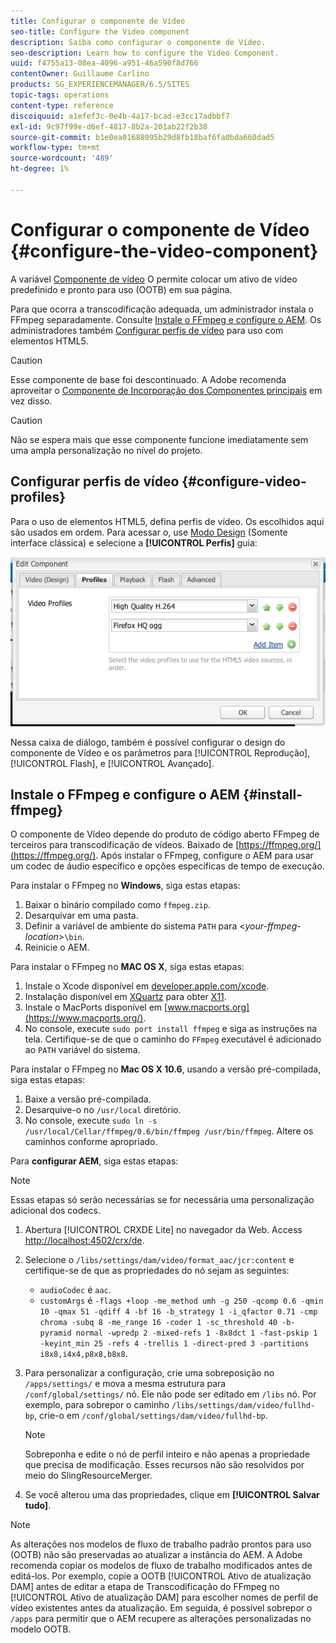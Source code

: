 ```yaml
---
title: Configurar o componente de Vídeo
seo-title: Configure the Video component
description: Saiba como configurar o componente de Vídeo.
seo-description: Learn how to configure the Video Component.
uuid: f4755a13-08ea-4096-a951-46a590f8d766
contentOwner: Guillaume Carlino
products: SG_EXPERIENCEMANAGER/6.5/SITES
topic-tags: operations
content-type: reference
discoiquuid: a1efef3c-0e4b-4a17-bcad-e3cc17adbbf7
exl-id: 9c97f99e-d6ef-4817-8b2a-201ab22f2b38
source-git-commit: b1e0ea01688095b29d8fb18baf6fa0bda660dad5
workflow-type: tm+mt
source-wordcount: '489'
ht-degree: 1%

---
```


# Configurar o componente de Vídeo {#configure-the-video-component}

A variável [Componente de vídeo](/help/sites-authoring/default-components-foundation.md#video) O permite colocar um ativo de vídeo predefinido e pronto para uso (OOTB) em sua página.

Para que ocorra a transcodificação adequada, um administrador instala o FFmpeg separadamente. Consulte [Instale o FFmpeg e configure o AEM](#install-ffmpeg). Os administradores também [Configurar perfis de vídeo](#configure-video-profiles) para uso com elementos HTML5.

>[!CAUTION]
>
>Esse componente de base foi descontinuado. A Adobe recomenda aproveitar o [Componente de Incorporação dos Componentes principais](https://experienceleague.adobe.com/docs/experience-manager-core-components/using/components/embed.html) em vez disso.

>[!CAUTION]
>
>Não se espera mais que esse componente funcione imediatamente sem uma ampla personalização no nível do projeto.

## Configurar perfis de vídeo {#configure-video-profiles}

Para o uso de elementos HTML5, defina perfis de vídeo. Os escolhidos aqui são usados em ordem. Para acessar o, use [Modo Design](/help/sites-authoring/default-components-designmode.md) (Somente interface clássica) e selecione a **[!UICONTROL Perfis]** guia:

![chlimage_1-317](assets/chlimage_1-317.png)

Nessa caixa de diálogo, também é possível configurar o design do componente de Vídeo e os parâmetros para [!UICONTROL Reprodução], [!UICONTROL Flash], e [!UICONTROL Avançado].

## Instale o FFmpeg e configure o AEM {#install-ffmpeg}

O componente de Vídeo depende do produto de código aberto FFmpeg de terceiros para transcodificação de vídeos. Baixado de [https://ffmpeg.org/](https://ffmpeg.org/). Após instalar o FFmpeg, configure o AEM para usar um codec de áudio específico e opções específicas de tempo de execução.

Para instalar o FFmpeg no **Windows**, siga estas etapas:

1. Baixar o binário compilado como `ffmpeg.zip`.
1. Desarquivar em uma pasta.
1. Definir a variável de ambiente do sistema `PATH` para &lt;*your-ffmpeg-location*>`\bin`.
1. Reinicie o AEM.

Para instalar o FFmpeg no **MAC OS X**, siga estas etapas:

1. Instale o Xcode disponível em [developer.apple.com/xcode](https://developer.apple.com/xcode/).
1. Instalação disponível em [XQuartz](https://www.xquartz.org) para obter [X11](https://support.apple.com/en-us/HT201341).
1. Instale o MacPorts disponível em [www.macports.org](https://www.macports.org/).
1. No console, execute `sudo port install ffmpeg` e siga as instruções na tela. Certifique-se de que o caminho do `FFmpeg` executável é adicionado ao `PATH` variável do sistema.

Para instalar o FFmpeg no **Mac OS X 10.6**, usando a versão pré-compilada, siga estas etapas:

1. Baixe a versão pré-compilada.
1. Desarquive-o no `/usr/local` diretório.
1. No console, execute `sudo ln -s /usr/local/Cellar/ffmpeg/0.6/bin/ffmpeg /usr/bin/ffmpeg`. Altere os caminhos conforme apropriado.

Para **configurar AEM**, siga estas etapas:

>[!NOTE]
>
>Essas etapas só serão necessárias se for necessária uma personalização adicional dos codecs.

1. Abertura [!UICONTROL CRXDE Lite] no navegador da Web. Access [http://localhost:4502/crx/de](http://localhost:4502/crx/de).
2. Selecione o `/libs/settings/dam/video/format_aac/jcr:content` e certifique-se de que as propriedades do nó sejam as seguintes:

   * `audioCodec` é `aac`.
   * `customArgs` é `-flags +loop -me_method umh -g 250 -qcomp 0.6 -qmin 10 -qmax 51 -qdiff 4 -bf 16 -b_strategy 1 -i_qfactor 0.71 -cmp chroma -subq 8 -me_range 16 -coder 1 -sc_threshold 40 -b-pyramid normal -wpredp 2 -mixed-refs 1 -8x8dct 1 -fast-pskip 1 -keyint_min 25 -refs 4 -trellis 1 -direct-pred 3 -partitions i8x8,i4x4,p8x8,b8x8`.

3. Para personalizar a configuração, crie uma sobreposição no `/apps/settings/` e mova a mesma estrutura para `/conf/global/settings/` nó. Ele não pode ser editado em `/libs` nó. Por exemplo, para sobrepor o caminho `/libs/settings/dam/video/fullhd-bp`, crie-o em `/conf/global/settings/dam/video/fullhd-bp`.

   >[!NOTE]
   >
   >Sobreponha e edite o nó de perfil inteiro e não apenas a propriedade que precisa de modificação. Esses recursos não são resolvidos por meio do SlingResourceMerger.

4. Se você alterou uma das propriedades, clique em **[!UICONTROL Salvar tudo]**.

>[!NOTE]
>
>As alterações nos modelos de fluxo de trabalho padrão prontos para uso (OOTB) não são preservadas ao atualizar a instância do AEM. A Adobe recomenda copiar os modelos de fluxo de trabalho modificados antes de editá-los. Por exemplo, copie a OOTB [!UICONTROL Ativo de atualização DAM] antes de editar a etapa de Transcodificação do FFmpeg no [!UICONTROL Ativo de atualização DAM] para escolher nomes de perfil de vídeo existentes antes da atualização. Em seguida, é possível sobrepor o `/apps` para permitir que o AEM recupere as alterações personalizadas no modelo OOTB.
